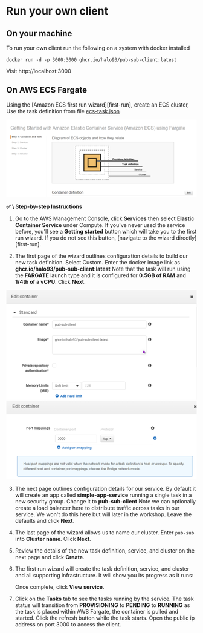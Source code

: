 # Run your own client

## On your machine
To run your own client run the following on a system with docker installed

```console
docker run -d -p 3000:3000 ghcr.io/halo93/pub-sub-client:latest
```
Visit http://localhost:3000

## On AWS ECS Fargate

Using the [Amazon ECS first run wizard][first-run], create an ECS cluster,
Use the task definition from file [ecs-task.json](ecs-task.json)

![](images/main.png)

**✅ \  Step-by-step Instructions**

1. Go to the AWS Management Console, click **Services** then select **Elastic
   Container Service** under Compute. If you've never used the service before,
   you'll see a **Getting started** button which will take you to the first run
   wizard. If you do not see this button, [navigate to the wizard
   directly][first-run].

2. The first page of the wizard outlines configuration details to build our new
   task definition. Select Custom. Enter the docker image link as **ghcr.io/halo93/pub-sub-client:latest**  Note that the task will run using the **FARGATE**
   launch type and it is configured for **0.5GB of RAM** and **1/4th of a
   vCPU**. Click **Next**.

![](images/c1.png)
![](images/c2.png)

3. The next page outlines configuration details for our service. By default it
   will create an app called **simple-app-service** running a single task in a
   new security group. Change it to **pub-sub-client** Note we can optionally create a load balancer here to distribute traffic across tasks in our service. We won't do this here but
   will later in the workshop. Leave the defaults and click **Next**.


4. The last page of the wizard allows us to name our cluster. Enter `pub-sub`
   into **Cluster name**. Click **Next**.


5. Review the details of the new task definition, service, and cluster on the
   next page and click **Create**.

6. The first run wizard will create the task definition, service, and cluster
   and all supporting infrastructure. It will show you its progress as it runs:

    Once complete, click **View service**.

7. Click on the **Tasks** tab to see the tasks running by the service. The task
   status will transition from **PROVISIONING** to **PENDING** to **RUNNING** as
   the task is placed within AWS Fargate, the container is pulled and started.
   Click the refresh button while the task starts.
   Open the public ip address on port 3000 to access the client.

